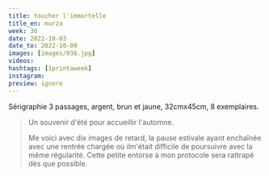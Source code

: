```yaml
---
title: toucher l'immortelle
title_en: murza
week: 36
date: 2022-10-03
date_to: 2022-10-09
images: [images/036.jpg]
videos: 
hashtags: [1printaweek]
instagram: 
preview: ignore
---
```




Sérigraphie 3 passages, argent, brun et jaune, 32cmx45cm, 8 exemplaires.



> Un souvenir d'été pour accueillir l'automne.
>
> Me voici avec dix images de retard, la pause estivale ayant enchaînée avec une rentrée chargée où ilm'était difficile de poursuivre avec la même régularité. Cette petite entorse à mon protocole sera rattrapé dès que possible.

